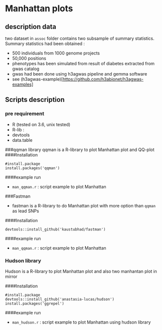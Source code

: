 # Manhattan plots 
## description data
two dataset in `assoc` folder contains two subsample of summary statistics. 
Summary statistics had been obtained :
* 500 individuals from 1000 genome projects
* 50,000 positions 
* phenotypes has been simulated from result of diabetes extracted from gwas catalog
* gwas had been done using h3agwas pipeline and gemma software
* see (h3agwas-example)[https://github.com/h3abionet/h3agwas-examples] 


## Scripts description 

### pre requirement
* R (tested on 3.6, unix tested)
* R-lib :
 * devtools
 * data.table

###qqman library
qqman is a R-library to plot Manhattan plot and  QQ-plot
####Installation
```
#install.package
install.packages('qqman')
```
####example run
* `man_qqman.r` : script example to plot Manhattan

###Fastman
* fastman is a R-library to do Manhattan plot with more option than `qqman` as lead SNPs

####Installation

```
devtools::install_github('kaustubhad/fastman')
```

####example run
* `man_qqman.r` : script example to plot Manhattan

### Hudson library
Hudson is a R-library to plot Manhattan plot and also two manhantan plot in mirror

####Installation
```
#install.package
devtools::install_github('anastasia-lucas/hudson')
install.packages('ggrepel')
```
####example run
* `man_hudson.r` : script example to plot Manhattan using hudson library

